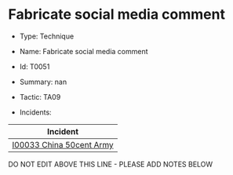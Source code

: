 # Fabricate social media comment

* Type: Technique

* Name: Fabricate social media comment

* Id: T0051

* Summary: nan

* Tactic: TA09

* Incidents:

| Incident |
| --------- |
| [I00033 China 50cent Army](../incidents/I00033.md) |

DO NOT EDIT ABOVE THIS LINE - PLEASE ADD NOTES BELOW